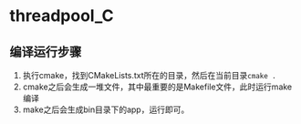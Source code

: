 # threadpool_C
## 编译运行步骤
1. 执行cmake，找到CMakeLists.txt所在的目录，然后在当前目录`cmake .`
2. cmake之后会生成一堆文件，其中最重要的是Makefile文件，此时运行make编译
3. make之后会生成bin目录下的app，运行即可。